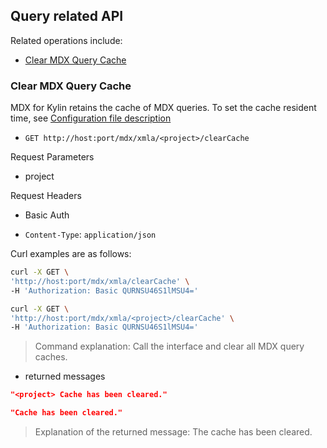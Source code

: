 ## Query related API

Related operations include:

- [Clear MDX Query Cache](#clear-mdx-query-cache)


### Clear MDX Query Cache

MDX for Kylin retains the cache of MDX queries. To set the cache resident time, see [Configuration file description](../configuration/properties.en.md)

- `GET http://host:port/mdx/xmla/<project>/clearCache`

Request Parameters

- project

Request Headers

- Basic Auth

- `Content-Type`: `application/json`

Curl examples are as follows:

```sh
curl -X GET \
'http://host:port/mdx/xmla/clearCache' \
-H 'Authorization: Basic QURNSU46S1lMSU4=' 
```

```sh
curl -X GET \
'http://host:port/mdx/xmla/<project>/clearCache' \
-H 'Authorization: Basic QURNSU46S1lMSU4=' 
```

> Command explanation: Call the interface and clear all MDX query caches.

- returned messages

```json
"<project> Cache has been cleared."
```

```json
"Cache has been cleared."
```

> Explanation of the returned message: The cache has been cleared.
